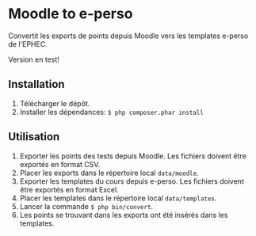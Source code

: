 # Moodle to e-perso

Convertit les exports de points depuis Moodle vers les templates e-perso de l'EPHEC.

Version en test!

## Installation

 1. Télécharger le dépôt.
 2. Installer les dépendances: `$ php composer.phar install`


## Utilisation

 1. Exporter les points des tests depuis Moodle. Les fichiers doivent être exportés en format CSV.
 2. Placer les exports dans le répertoire local `data/moodle`.
 3. Exporter les templates du cours depuis e-perso. Les fichiers doivent être exportés en format Excel.
 4. Placer les templates dans le répertoire local `data/templates`.
 5. Lancer la commande `$ php bin/convert`.
 6. Les points se trouvant dans les exports ont été insérés dans les templates.
